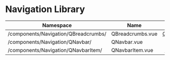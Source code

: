 # Navigation Library

| Namespace                            | Name             |              Link               |
| ------------------------------------ | ---------------- | :-----------------------------: |
| /components/Navigation/QBreadcrumbs/ | QBreadcrumbs.vue | [QBreadcrumbs](./breadcrumbs.md) |
| /components/Navigation/QNavbar/      | QNavbar.vue      |     [QNavbar](./navbar.md)      |
| /components/Navigation/QNavbarItem/  | QNavbarItem.vue  |   [QNavbarItem](./navbar.md)    |

